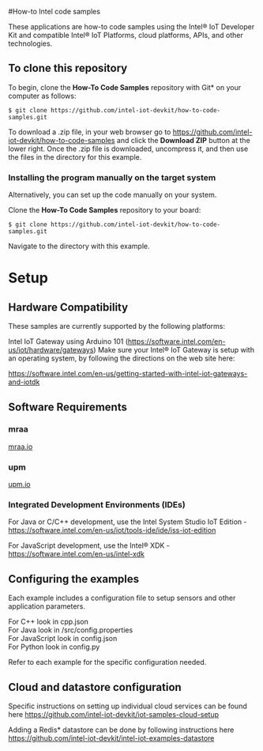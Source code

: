 #How-to Intel code samples

These applications are how-to code samples using the Intel® IoT Developer Kit and compatible Intel® IoT Platforms, cloud platforms, APIs, and other technologies. 

## To clone this repository

To begin, clone the **How-To Code Samples** repository with Git\* on your computer as follows:

    $ git clone https://github.com/intel-iot-devkit/how-to-code-samples.git

To download a .zip file, in your web browser go to <a href="https://github.com/intel-iot-devkit/how-to-code-samples">https://github.com/intel-iot-devkit/how-to-code-samples</a> and click the **Download ZIP** button at the lower right. Once the .zip file is downloaded, uncompress it, and then use the files in the directory for this example.

### Installing the program manually on the target system

Alternatively, you can set up the code manually on your system.

Clone the **How-To Code Samples** repository to your board:

    $ git clone https://github.com/intel-iot-devkit/how-to-code-samples.git

Navigate to the directory with this example.

# Setup

## Hardware Compatibility

These samples are currently supported by the following platforms:

Intel IoT Gateway using Arduino 101 (https://software.intel.com/en-us/iot/hardware/gateways) 
Make sure your Intel® IoT Gateway is setup with an operating system, by following the directions on the web site here:

https://software.intel.com/en-us/getting-started-with-intel-iot-gateways-and-iotdk

## Software Requirements

### mraa

[mraa.io](https://github.com/intel-iot-devkit/mraa)

### upm

[upm.io](https://upm.mraa.io/)

### Integrated Development Environments (IDEs)

For Java or C/C++ development, use the Intel System Studio IoT Edition - https://software.intel.com/en-us/iot/tools-ide/ide/iss-iot-edition 

For JavaScript development, use the Intel® XDK - https://software.intel.com/en-us/intel-xdk

## Configuring the examples

Each example includes a configuration file to setup sensors and other application parameters.

For C++ look in cpp.json  
For Java look in /src/config.properties  
For JavaScript look in config.json  
For Python look in config.py  

Refer to each example for the specific configuration needed.

## Cloud and datastore configuration

Specific instructions on setting up individual cloud services can be found here https://github.com/intel-iot-devkit/iot-samples-cloud-setup

Adding a Redis\* datastore can be done by following instructions here https://github.com/intel-iot-devkit/intel-iot-examples-datastore 

